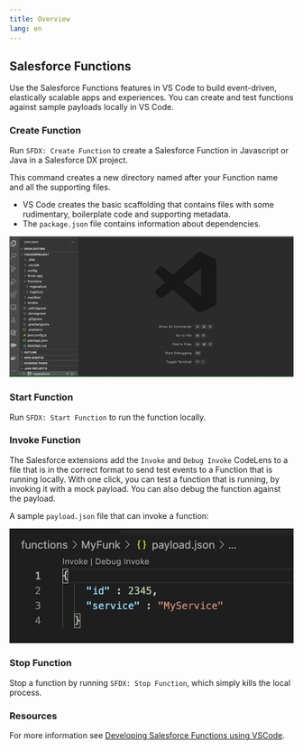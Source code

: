 ```yaml
---
title: Overview
lang: en
---
```

## Salesforce Functions
Use the Salesforce Functions features in VS Code to build event-driven, elastically scalable apps and experiences. You can create and test functions against sample payloads locally in VS Code.

### Create Function
Run `SFDX: Create Function` to create a Salesforce Function in Javascript or Java in a Salesforce DX project.

This command creates a new directory named after your Function name and all the supporting files.

* VS Code creates the basic scaffolding that contains files with some rudimentary, boilerplate code and supporting metadata.
* The `package.json` file contains information about dependencies.

![Create Function](../../../images/vs_code_create_func.gif)
### Start Function
Run `SFDX: Start Function` to run the function locally.

### Invoke Function
The Salesforce extensions add the `Invoke` and `Debug Invoke` CodeLens to a file that is in the correct format to send test events to a Function that is running locally. With one click, you can test a function that is running, by invoking it with a mock payload. You can also debug the function against the payload.

A sample `payload.json` file that can invoke a function:

![Invoke Debug ](../../../images/vscode_func_payload.png)

### Stop Function
Stop a function by running `SFDX: Stop Function`, which simply kills the local process.

### Resources
For more information see [Developing Salesforce Functions using VSCode](https://dev.beta.developer.salesforce.com/docs/platform/functions/guide/vs-intro.html#prerequisites). 
